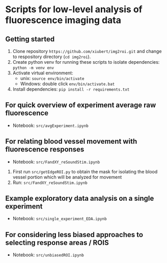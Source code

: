 # Scripts for low-level analysis of fluorescence imaging data

## Getting started
1. Clone repository `https://github.com/xiubert/img2roi.git` and change to respository directory (`cd img2roi`).
2. Create python venv for running these scripts to isolate dependencies: `python -m venv env`
3. Activate virtual environment:
    - unix: `source env/bin/activate`
    - Windows: double click `env/bin/activate.bat`
4. Install dependencies: `pip install -r requirements.txt`

## For quick overview of experiment average raw fluorescence
- Notebook: `src/avgExperiment.ipynb`

## For relating blood vessel movement with fluorescence responses
- Notebook: `src/FandXY_reSoundStim.ipynb`
1. First run `src/getEdgeROI.py` to obtain the mask for isolating the blood vessel portion which will be analyzed for movement
2. Run: `src/FandXY_reSoundStim.ipynb`

## Example exploratory data analysis on a single experiment
- Notebook: `src/single_experiment_EDA.ipynb`

## For considering less biased approaches to selecting response areas / ROIS
- Notebook: `src/unbiasedROI.ipynb`

